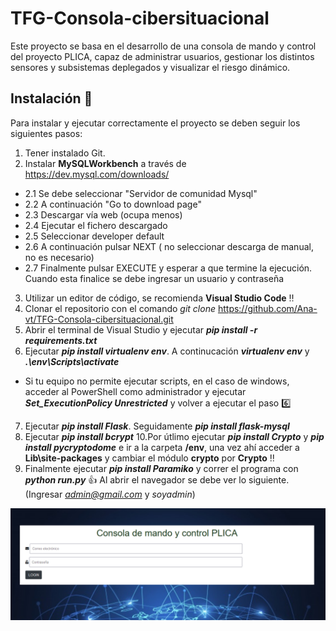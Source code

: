 # TFG-Consola-cibersituacional
Este proyecto se basa en el desarrollo de una consola de mando y control del proyecto PLICA, capaz de administrar usuarios, gestionar los distintos sensores y subsistemas deplegados y visualizar el riesgo dinámico.
## Instalación :wrench:
Para instalar y ejecutar correctamente el proyecto se deben seguir los siguientes pasos:
1. Tener instalado Git.
2. Instalar **MySQLWorkbench** a través de https://dev.mysql.com/downloads/
  - 2.1 Se debe seleccionar "Servidor de comunidad Mysql"
  - 2.2 A continuación "Go to download page"
  - 2.3 Descargar vía web (ocupa menos)
  - 2.4 Ejecutar el fichero descargado
  - 2.5 Seleccionar developer default
  - 2.6 A continuación pulsar NEXT ( no seleccionar descarga de manual, no es necesario)
  - 2.7 Finalmente pulsar EXECUTE y esperar a que termine la ejecución. Cuando esta finalice se debe ingresar un usuario y contraseña
3. Utilizar un editor de código, se recomienda **Visual Studio Code** :bangbang:
4. Clonar el repositorio con el comando *git clone* https://github.com/Ana-vt/TFG-Consola-cibersituacional.git
5. Abrir el terminal de Visual Studio y ejecutar ***pip install -r requirements.txt***
6. Ejecutar ***pip install virtualenv env***. A continucación ***virtualenv env*** y ***.\env\Scripts\activate***
  - Si tu equipo no permite ejecutar scripts, en el caso de windows, acceder al PowerShell como administrador y ejecutar ***Set_ExecutionPolicy Unrestricted*** y volver a ejecutar el paso :six:
7. Ejecutar ***pip install Flask***. Seguidamente ***pip install flask-mysql***
9. Ejecutar ***pip install bcrypt***
10.Por útlimo ejecutar ***pip install Crypto*** y ***pip install pycryptodome*** e ir a la carpeta **/env**, una vez ahí acceder a **Lib\site-packages** y cambiar el módulo **crypto** por **Crypto** :bangbang:
11. Finalmente ejecutar ***pip install Paramiko*** y correr el programa con ***python run.py*** :+1:
Al abrir el navegador se debe ver lo siguiente. (Ingresar *admin@gmail.com* y *soyadmin*)
<img src="/acceso.PNG" alt="Imagen inicio de sesión"/>
